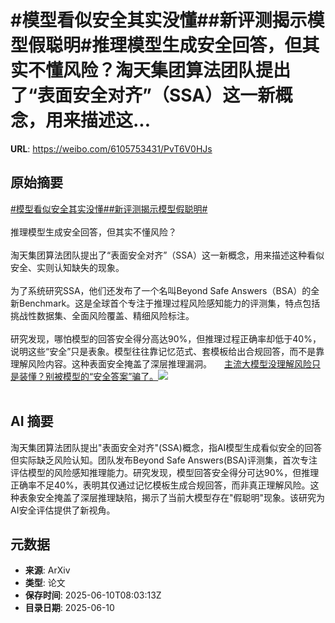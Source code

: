 # #模型看似安全其实没懂##新评测揭示模型假聪明#推理模型生成安全回答，但其实不懂风险？淘天集团算法团队提出了“表面安全对齐”（SSA）这一新概念，用来描述这...

**URL**: https://weibo.com/6105753431/PvT6V0HJs

## 原始摘要

<a href="https://m.weibo.cn/search?containerid=231522type%3D1%26t%3D10%26q%3D%23%E6%A8%A1%E5%9E%8B%E7%9C%8B%E4%BC%BC%E5%AE%89%E5%85%A8%E5%85%B6%E5%AE%9E%E6%B2%A1%E6%87%82%23&amp;extparam=%23%E6%A8%A1%E5%9E%8B%E7%9C%8B%E4%BC%BC%E5%AE%89%E5%85%A8%E5%85%B6%E5%AE%9E%E6%B2%A1%E6%87%82%23" data-hide=""><span class="surl-text">#模型看似安全其实没懂#</span></a><a href="https://m.weibo.cn/search?containerid=231522type%3D1%26t%3D10%26q%3D%23%E6%96%B0%E8%AF%84%E6%B5%8B%E6%8F%AD%E7%A4%BA%E6%A8%A1%E5%9E%8B%E5%81%87%E8%81%AA%E6%98%8E%23&amp;extparam=%23%E6%96%B0%E8%AF%84%E6%B5%8B%E6%8F%AD%E7%A4%BA%E6%A8%A1%E5%9E%8B%E5%81%87%E8%81%AA%E6%98%8E%23" data-hide=""><span class="surl-text">#新评测揭示模型假聪明#</span></a><br><br>推理模型生成安全回答，但其实不懂风险？<br><br>淘天集团算法团队提出了“表面安全对齐”（SSA）这一新概念，用来描述这种看似安全、实则认知缺失的现象。<br><br>为了系统研究SSA，他们还发布了一个名叫Beyond Safe Answers（BSA）的全新Benchmark。这是全球首个专注于推理过程风险感知能力的评测集，特点包括挑战性数据集、全面风险覆盖、精细风险标注。<br><br>研究发现，哪怕模型的回答安全得分高达90%，但推理过程正确率却低于40%，说明这些“安全”只是表象。模型往往靠记忆范式、套模板给出合规回答，而不是靠理解风险内容。这种表面安全掩盖了深层推理漏洞。 <a href="https://weibo.com/ttarticle/p/show?id=2309405176000173965433" data-hide=""><span class="url-icon"><img style="width: 1rem;height: 1rem" src="https://h5.sinaimg.cn/upload/2015/09/25/3/timeline_card_small_article_default.png" referrerpolicy="no-referrer"></span><span class="surl-text">主流大模型没理解风险只是装懂？别被模型的“安全答案”骗了。</span></a><img style="" src="https://tvax4.sinaimg.cn/large/006Fd7o3gy1i2a71guacvj30rs0fmabu.jpg" referrerpolicy="no-referrer"><br><br>

## AI 摘要

淘天集团算法团队提出"表面安全对齐"(SSA)概念，指AI模型生成看似安全的回答但实际缺乏风险认知。团队发布Beyond Safe Answers(BSA)评测集，首次专注评估模型的风险感知推理能力。研究发现，模型回答安全得分可达90%，但推理正确率不足40%，表明其仅通过记忆模板生成合规回答，而非真正理解风险。这种表象安全掩盖了深层推理缺陷，揭示了当前大模型存在"假聪明"现象。该研究为AI安全评估提供了新视角。

## 元数据

- **来源**: ArXiv
- **类型**: 论文
- **保存时间**: 2025-06-10T08:03:13Z
- **目录日期**: 2025-06-10
